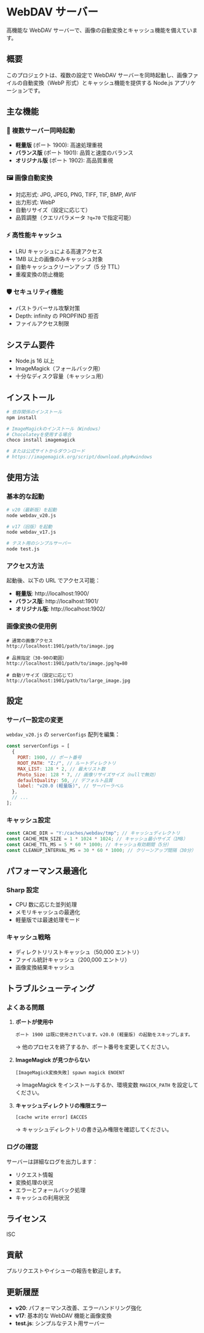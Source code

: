 # WebDAV サーバー

高機能な WebDAV サーバーで、画像の自動変換とキャッシュ機能を備えています。

## 概要

このプロジェクトは、複数の設定で WebDAV サーバーを同時起動し、画像ファイルの自動変換（WebP 形式）とキャッシュ機能を提供する Node.js アプリケーションです。

## 主な機能

### 🚀 複数サーバー同時起動

- **軽量版** (ポート 1900): 高速処理重視
- **バランス版** (ポート 1901): 品質と速度のバランス
- **オリジナル版** (ポート 1902): 高品質重視

### 🖼️ 画像自動変換

- 対応形式: JPG, JPEG, PNG, TIFF, TIF, BMP, AVIF
- 出力形式: WebP
- 自動リサイズ（設定に応じて）
- 品質調整（クエリパラメータ `?q=70` で指定可能）

### ⚡ 高性能キャッシュ

- LRU キャッシュによる高速アクセス
- 1MB 以上の画像のみキャッシュ対象
- 自動キャッシュクリーンアップ（5 分 TTL）
- 重複変換の防止機能

### 🛡️ セキュリティ機能

- パストラバーサル攻撃対策
- Depth: infinity の PROPFIND 拒否
- ファイルアクセス制限

## システム要件

- Node.js 16 以上
- ImageMagick（フォールバック用）
- 十分なディスク容量（キャッシュ用）

## インストール

```bash
# 依存関係のインストール
npm install

# ImageMagickのインストール（Windows）
# Chocolateyを使用する場合
choco install imagemagick

# または公式サイトからダウンロード
# https://imagemagick.org/script/download.php#windows
```

## 使用方法

### 基本的な起動

```bash
# v20（最新版）を起動
node webdav_v20.js

# v17（旧版）を起動
node webdav_v17.js

# テスト用のシンプルサーバー
node test.js
```

### アクセス方法

起動後、以下の URL でアクセス可能：

- **軽量版**: http://localhost:1900/
- **バランス版**: http://localhost:1901/
- **オリジナル版**: http://localhost:1902/

### 画像変換の使用例

```
# 通常の画像アクセス
http://localhost:1901/path/to/image.jpg

# 品質指定（30-90の範囲）
http://localhost:1901/path/to/image.jpg?q=80

# 自動リサイズ（設定に応じて）
http://localhost:1901/path/to/large_image.jpg
```

## 設定

### サーバー設定の変更

`webdav_v20.js` の `serverConfigs` 配列を編集：

```javascript
const serverConfigs = [
  {
    PORT: 1900, // ポート番号
    ROOT_PATH: "Z:/", // ルートディレクトリ
    MAX_LIST: 128 * 2, // 最大リスト数
    Photo_Size: 128 * 7, // 画像リサイズサイズ（nullで無効）
    defaultQuality: 50, // デフォルト品質
    label: "v20.0 (軽量版)", // サーバーラベル
  },
  // ...
];
```

### キャッシュ設定

```javascript
const CACHE_DIR = "Y:/caches/webdav/tmp"; // キャッシュディレクトリ
const CACHE_MIN_SIZE = 1 * 1024 * 1024; // キャッシュ最小サイズ（1MB）
const CACHE_TTL_MS = 5 * 60 * 1000; // キャッシュ有効期間（5分）
const CLEANUP_INTERVAL_MS = 30 * 60 * 1000; // クリーンアップ間隔（30分）
```

## パフォーマンス最適化

### Sharp 設定

- CPU 数に応じた並列処理
- メモリキャッシュの最適化
- 軽量版では最速処理モード

### キャッシュ戦略

- ディレクトリリストキャッシュ（50,000 エントリ）
- ファイル統計キャッシュ（200,000 エントリ）
- 画像変換結果キャッシュ

## トラブルシューティング

### よくある問題

1. **ポートが使用中**

   ```
   ポート 1900 は既に使用されています。v20.0 (軽量版) の起動をスキップします。
   ```

   → 他のプロセスを終了するか、ポート番号を変更してください。

2. **ImageMagick が見つからない**

   ```
   [ImageMagick変換失敗] spawn magick ENOENT
   ```

   → ImageMagick をインストールするか、環境変数 `MAGICK_PATH` を設定してください。

3. **キャッシュディレクトリの権限エラー**
   ```
   [cache write error] EACCES
   ```
   → キャッシュディレクトリの書き込み権限を確認してください。

### ログの確認

サーバーは詳細なログを出力します：

- リクエスト情報
- 変換処理の状況
- エラーとフォールバック処理
- キャッシュの利用状況

## ライセンス

ISC

## 貢献

プルリクエストやイシューの報告を歓迎します。

## 更新履歴

- **v20**: パフォーマンス改善、エラーハンドリング強化
- **v17**: 基本的な WebDAV 機能と画像変換
- **test.js**: シンプルなテスト用サーバー
